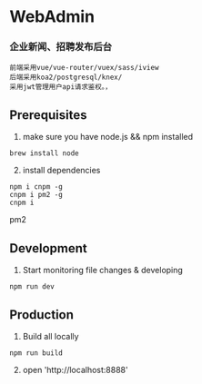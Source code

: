 # WebAdmin

### 企业新闻、招聘发布后台
```
前端采用vue/vue-router/vuex/sass/iview
后端采用koa2/postgresql/knex/
采用jwt管理用户api请求鉴权。，
```

## Prerequisites

1. make sure you have node.js && npm installed
```
brew install node
```

2. install dependencies
```
npm i cnpm -g
cnpm i pm2 -g
cnpm i
```
pm2
## Development
1. Start monitoring file changes & developing
```
npm run dev
```

## Production
1. Build all locally
```
npm run build
```
2. open 'http://localhost:8888'
